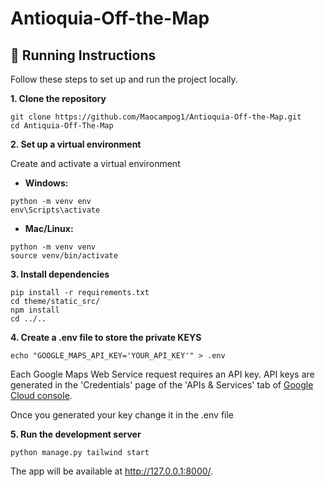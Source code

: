 # Antioquia-Off-the-Map

## 🚀 Running Instructions

Follow these steps to set up and run the project locally.

**1. Clone the repository**

```
git clone https://github.com/Maocampog1/Antioquia-Off-the-Map.git
cd Antiquia-Off-The-Map
```

**2. Set up a virtual environment**

Create and activate a virtual environment

- **Windows:**

```
python -m venv env
env\Scripts\activate
```

- **Mac/Linux:**

```
python -m venv venv
source venv/bin/activate
```

**3. Install dependencies**

```
pip install -r requirements.txt
cd theme/static_src/
npm install
cd ../..
```

**4. Create a .env file to store the private KEYS**
```
echo "GOOGLE_MAPS_API_KEY='YOUR_API_KEY'" > .env
```

Each Google Maps Web Service request requires an API key. API keys
are generated in the 'Credentials' page of the 'APIs & Services' tab of [Google Cloud console](https://console.cloud.google.com/apis/credentials).

Once you generated your key change it in the .env file

**5. Run the development server**

```
python manage.py tailwind start
```

The app will be available at http://127.0.0.1:8000/.
